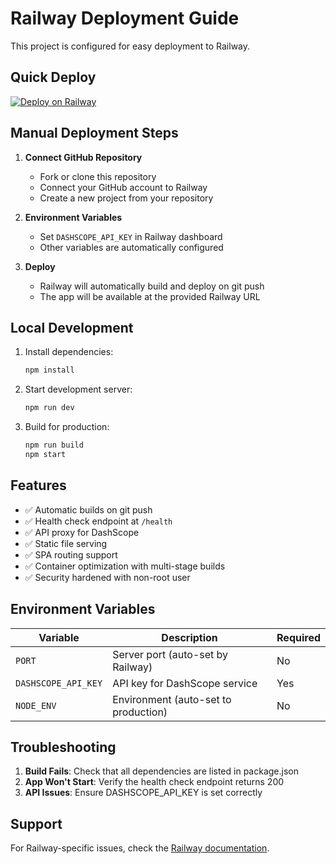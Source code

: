 # Railway Deployment Guide

This project is configured for easy deployment to Railway.

## Quick Deploy

[![Deploy on Railway](https://railway.app/button.svg)](https://railway.app/template/zerotouch-services)

## Manual Deployment Steps

1. **Connect GitHub Repository**
   - Fork or clone this repository
   - Connect your GitHub account to Railway
   - Create a new project from your repository

2. **Environment Variables**
   - Set `DASHSCOPE_API_KEY` in Railway dashboard
   - Other variables are automatically configured

3. **Deploy**
   - Railway will automatically build and deploy on git push
   - The app will be available at the provided Railway URL

## Local Development

1. Install dependencies:
   ```bash
   npm install
   ```

2. Start development server:
   ```bash
   npm run dev
   ```

3. Build for production:
   ```bash
   npm run build
   npm start
   ```

## Features

- ✅ Automatic builds on git push
- ✅ Health check endpoint at `/health`
- ✅ API proxy for DashScope
- ✅ Static file serving
- ✅ SPA routing support
- ✅ Container optimization with multi-stage builds
- ✅ Security hardened with non-root user

## Environment Variables

| Variable | Description | Required |
|----------|-------------|----------|
| `PORT` | Server port (auto-set by Railway) | No |
| `DASHSCOPE_API_KEY` | API key for DashScope service | Yes |
| `NODE_ENV` | Environment (auto-set to production) | No |

## Troubleshooting

1. **Build Fails**: Check that all dependencies are listed in package.json
2. **App Won't Start**: Verify the health check endpoint returns 200
3. **API Issues**: Ensure DASHSCOPE_API_KEY is set correctly

## Support

For Railway-specific issues, check the [Railway documentation](https://docs.railway.app/).
